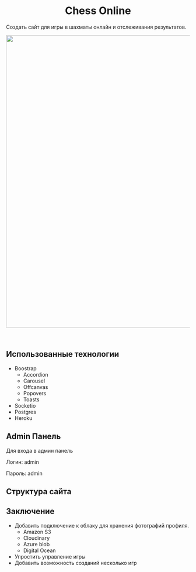 <h1 align="center">Chess Online</h1>

Создать сайт для игры в шахматы онлайн и отслеживания результатов.
<p align="center"><img width="800" src="https://user-images.githubusercontent.com/73754515/167320377-ac1f7837-cf3e-4933-936f-eccc7442d320.png"></p>

<br>

## Использованные технологии

- Boostrap
  - Accordion
  - Carousel
  - Offcanvas
  - Popovers
  - Toasts
- Socketio
- Postgres
- Heroku

## Admin Панель
Для входа в админ панель
<p>Логин: admin</p>
<p>Пароль: admin</p>

## Структура сайта


## Заключение

- Добавить подключение к облаку для хранения фотографий профиля.
  - Amazon S3
  - Cloudinary
  - Azure blob
  - Digital Ocean
- Упростить управление игры
- Добавить возможность созданий несколько игр

